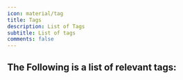 ```yaml
---
icon: material/tag
title: Tags
description: List of Tags
subtitle: List of tags
comments: false
---
```


## The Following is a list of relevant tags:

<!-- material/tags -->
